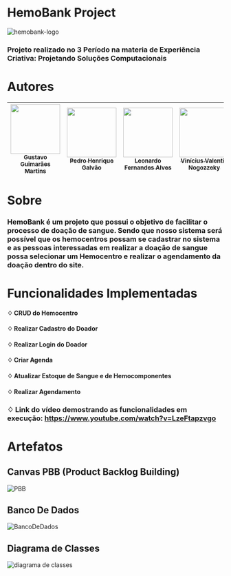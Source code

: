 # HemoBank Project
 
 ![hemobank-logo](https://user-images.githubusercontent.com/90704921/192766499-dc055d47-2509-41cd-8680-1b0522a65d7e.png)

### Projeto realizado no 3 Período na materia de Experiência Criativa: Projetando Soluções Computacionais

# Autores

| [<img src="![Uploading vini.jfif…]()" width=115><br><sub>Gustavo Guimarães Martins</sub>](https://github.com/GustavoGuimaraes32) |  [<img src="https://avatars.githubusercontent.com/u/30351153?v=4" width=115><br><sub>Pedro Henrique Galvão</sub>](https://github.com/pedrohenriquegalvao) |  [<img src="https://avatars.githubusercontent.com/u/8989346?v=4" width=115><br><sub>Leonardo Fernandes Alves</sub>](https://github.com/alvessleo) |  [<img src="https://avatars.githubusercontent.com/u/8989346?v=4" width=115><br><sub>Vinícius Valentin Nogozzeky</sub>](https://github.com/ViniciusNogozzeky)
| :---: | :---: | :---: | :---: |

# Sobre

### HemoBank é um projeto que possui o objetivo de facilitar o processo de doação de sangue. Sendo que nosso sistema será possível que os hemocentros possam se cadastrar no sistema e as pessoas interessadas em realizar a doação de sangue possa selecionar um Hemocentro e realizar o agendamento da doação dentro do site.

# Funcionalidades Implementadas

#### ♢ CRUD do Hemocentro
#### ♢ Realizar Cadastro do Doador
#### ♢ Realizar Login do Doador
#### ♢ Criar Agenda
#### ♢ Atualizar Estoque de Sangue e de Hemocomponentes
#### ♢ Realizar Agendamento

###  ♢ Link do vídeo demostrando as funcionalidades em execução: https://www.youtube.com/watch?v=LzeFtapzvgo

# Artefatos

## Canvas PBB (Product Backlog Building)

![PBB](https://user-images.githubusercontent.com/90704921/192768993-71fdacd5-457c-4230-9264-9a99c20ada23.png)

## Banco De Dados

![BancoDeDados](https://user-images.githubusercontent.com/90704921/192768689-7937bb5a-6ff4-4e24-a911-b42f6b4613a9.png)

## Diagrama de Classes

![diagrama de classes](https://user-images.githubusercontent.com/90704921/192769211-25730243-8293-471a-b555-dee968904497.png)
